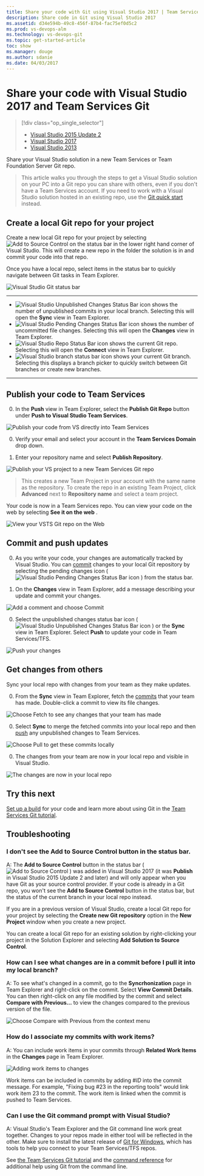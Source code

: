 ```yaml
---
title: Share your code with Git using Visual Studio 2017 | Team Services & TFS
description: Share code in Git using Visual Studio 2017
ms.assetid: d34e594b-49c8-456f-87b4-fac75ef0d5c2
ms.prod: vs-devops-alm
ms.technology: vs-devops-git
ms.topic: get-started-article
toc: show
ms.manager: douge
ms.author: sdanie
ms.date: 04/03/2017
---
```


# Share your code with Visual Studio 2017 and Team Services Git

> [!div class="op_single_selector"]
> - [Visual Studio 2015 Update 2](share-your-code-in-git-vs.md)
> - [Visual Studio 2017](share-your-code-in-git-vs-2017.md)
> - [Visual Studio 2013](share-your-code-in-git-vs-2013.md)   
   

Share your Visual Studio solution in a new Team Services or Team Foundation Server Git repo.

> This article walks you through the steps to get a Visual Studio solution on your PC into a Git repo you can share with others, even if you don't have a Team Services account.
> If you need to work with a Visual Studio solution hosted in an existing repo, use the [Git quick start](gitquickstart.md) instead.

##  Create a local Git repo for your project

Create a new local Git repo for your project by selecting ![Add to Source Control](_img/share-your-code-in-git-vs/add_src_control_status_bar.png) on the status bar in the lower right hand corner of Visual Studio.
This will create a new repo in the folder the solution is in and commit your code into that repo.

Once you have a local repo, select items in the status bar to quickly navigate between Git tasks in Team Explorer.

![Visual Studio Git status bar](_img/share-your-code-in-git-vs/vs-status-bar.png)

----
- ![Visual Studio Unpublished Changes Status Bar icon](_img/share-your-code-in-git-vs/vs_unpublished_changes.png) shows the number of unpublished commits in your local branch. Selecting this will open the **Sync** view in Team Explorer.
- ![Visual Studio Pending Changes Status Bar icon](_img/share-your-code-in-git-vs/vs_pending_changes.png) shows the number of uncommitted file changes. Selecting this will open the **Changes** view in Team Explorer.
- ![Visual Studio Repo Status Bar icon](_img/share-your-code-in-git-vs/vs_current_repo.png) shows the current Git repo. Selecting this will open the **Connect** view in Team Explorer.
- ![Visual Studio branch status bar icon](_img/share-your-code-in-git-vs/vs_branch_picker.png) shows your current Git branch. Selecting this displays a branch picker to quickly switch between Git branches or create new branches.   
 
----

## Publish your code to Team Services

0. In the **Push** view in Team Explorer, select the **Publish Git Repo** button under **Push to Visual Studio Team Services**.

 ![Publish your code from VS directly into Team Services](_img/share-your-code-in-git-vs/vsts_get_started_te.png)

0. Verify your email and select your account in the **Team Services Domain** drop down. 

0. Enter your repository name and select **Publish Repository**. 

 ![Publish your VS project to a new Team Services Git repo](_img/share-your-code-in-git-vs/vsts_publish_repo.png)

 > This creates a new Team Project in your account with the same name as the repository. To create the repo in an existing Team Project, click **Advanced** 
next to **Repository name** and select a team project.

Your code is now in a Team Services repo. You can view your code on the web by selecting **See it on the web** .
  
  ![View your VSTS Git repo on the Web](_img/share-your-code-in-git-vs/vsts_view_on_web.png)
  
## Commit and push updates

0. As you write your code, your changes are automatically tracked by Visual Studio. 
You can [commit](tutorial/commits.md) changes to your local Git repository by selecting the pending changes icon ( ![Visual Studio Pending Changes Status Bar icon](_img/share-your-code-in-git-vs/vs_pending_changes.png) ) from the status bar.

0. On the **Changes** view in Team Explorer, add a message describing your update and commit your changes.

 ![Add a comment and choose Commit](_img/share-your-code-in-git-vs/vs_commit_te.png)

0. Select the unpublished changes status bar icon ( ![Visual Studio Unpublished Changes Status Bar icon](_img/share-your-code-in-git-vs/vs_unpublished_changes.png) ) or the **Sync** view in Team Explorer. Select **Push** to 
update your code in Team Services/TFS.

 ![Push your changes](tutorial/_img/vspush.gif)

## Get changes from others

Sync your local repo with changes from your team as they make updates.

0. From the **Sync** view in Team Explorer, fetch the [commits](tutorial/commits.md) that your team has made. 
Double-click a commit to view its file changes.

 ![Choose Fetch to see any changes that your team has made](_img/share-your-code-in-git-vs/vs_fetch_commits.png)

0. Select **Sync** to merge the fetched commits into your local repo and then [push](tutorial/pushing.md) any unpublished changes to Team Services.

 ![Choose Pull to get these commits locally](_img/share-your-code-in-git-vs/vs_sync_commits.png)

0. The changes from your team are now in your local repo and visible in Visual Studio.

 ![The changes are now in your local repo](_img/share-your-code-in-git-vs/vs_pull_complete.png)
 
## Try this next

[Set up a build](../build-release/overview.md) for your code and learn more about using Git in the [Team Services Git tutorial](tutorial/gitworkflow.md).

## Troubleshooting

<!-- BEGINSECTION class="md-qanda" -->

###  I don't see the **Add to Source Control** button in the status bar.

A: The **Add to Source Control** button in the status bar ( ![Add to Source Control](_img/share-your-code-in-git-vs/add_src_control_status_bar.png) )  was added in Visual Studio 2017 (it was **Publish** in Visual Studio 2015 Update 2 and later) and will only appear when you have Git as your source control provider. If your code is already in a Git repo, you won't see the **Add to Source Control** button in the status bar, but the status of the current branch in your local repo instead.

If you are in a previous version of Visual Studio, create a local Git repo for your project by selecting the **Create new Git repository** option in the **New Project** window when you create a new project. 

You can create a local Git repo for an existing solution by right-clicking your project in the Solution Explorer and selecting **Add Solution to Source Control**.

### How can I see what changes are in a commit before I pull it into my local branch?

A: To see what's changed in a commit, go to the **Syncrhonization** page in Team Explorer and right-click on the commit. Select **View Commit Details**.
You can then right-click on any file modified by the commit and select **Compare with Previous...** to view the changes compared to the previous 
version of the file.

 ![Choose Compare with Previous from the context menu](_img/share-your-code-in-git-vs/vs_compare_with_previous.png)

### How do I associate my commits with work items?

A: You can include work items in your commits through **Related Work Items** in the **Changes** page in Team Explorer. 

![Adding work items to changes](_img/share-your-code-in-git-vs/vs_linked_work_items.png)

Work items can be included in commits by adding #_ID_ into the commit message. For example, "Fixing bug #23 in the reporting tools" would link work item 23
to the commit. The work item is linked when the commit is pushed to Team Services.

### Can I use the Git command prompt with Visual Studio?

A: Visual Studio's Team Explorer and the Git command line work great together. Changes to your repos made in either tool will be reflected in the other. 
Make sure to install the latest release of [Git for Windows](https://git-scm.com/download/win), which has tools to help you connect to your Team Services/TFS repos.

See [the Team Services Git tutorial](tutorial/gitworkflow.md) and the [command reference](command-prompt.md) for additional help using Git from the command line.

<!-- ENDSECTION --> 